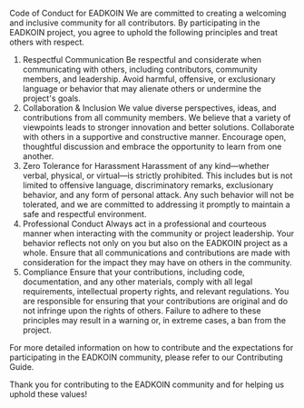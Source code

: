 Code of Conduct for EADKOIN
We are committed to creating a welcoming and inclusive community for all contributors. By participating in the EADKOIN project, you agree to uphold the following principles and treat others with respect.

1. Respectful Communication
Be respectful and considerate when communicating with others, including contributors, community members, and leadership.
Avoid harmful, offensive, or exclusionary language or behavior that may alienate others or undermine the project's goals.
2. Collaboration & Inclusion
We value diverse perspectives, ideas, and contributions from all community members. We believe that a variety of viewpoints leads to stronger innovation and better solutions.
Collaborate with others in a supportive and constructive manner. Encourage open, thoughtful discussion and embrace the opportunity to learn from one another.
3. Zero Tolerance for Harassment
Harassment of any kind—whether verbal, physical, or virtual—is strictly prohibited. This includes but is not limited to offensive language, discriminatory remarks, exclusionary behavior, and any form of personal attack.
Any such behavior will not be tolerated, and we are committed to addressing it promptly to maintain a safe and respectful environment.
4. Professional Conduct
Always act in a professional and courteous manner when interacting with the community or project leadership. Your behavior reflects not only on you but also on the EADKOIN project as a whole.
Ensure that all communications and contributions are made with consideration for the impact they may have on others in the community.
5. Compliance
Ensure that your contributions, including code, documentation, and any other materials, comply with all legal requirements, intellectual property rights, and relevant regulations.
You are responsible for ensuring that your contributions are original and do not infringe upon the rights of others.
Failure to adhere to these principles may result in a warning or, in extreme cases, a ban from the project.

For more detailed information on how to contribute and the expectations for participating in the EADKOIN community, please refer to our Contributing Guide.

Thank you for contributing to the EADKOIN community and for helping us uphold these values!

